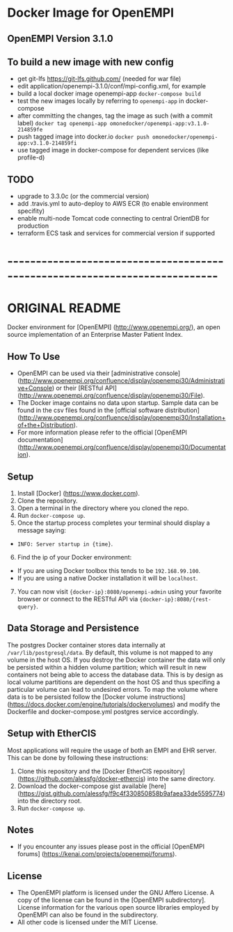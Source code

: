 # Docker Image for OpenEMPI

## OpenEMPI Version 3.1.0

## To build a new image with new config
* get git-lfs https://git-lfs.github.com/ (needed for war file)
* edit application/openempi-3.1.0/conf/mpi-config.xml, for example
* build a local docker image openempi-app
`docker-compose build`
* test the new images locally by referring to `openempi-app` in docker-compose
* after committing the changes, tag the image as such (with a commit label)
`docker tag openempi-app omonedocker/openempi-app:v3.1.0-214859fe`
* push tagged image into docker.io
`docker push omonedocker/openempi-app:v3.1.0-214859fi`
* use tagged image in docker-compose for dependent services (like profile-d)

## TODO
* upgrade to 3.3.0c (or the commercial version)
* add .travis.yml to auto-deploy to AWS ECR (to enable environment specifity)
* enable multi-node Tomcat code connecting to central OrientDB for production
* terraform ECS task and services for commercial version if supported

# ---------------------------------------------------------------------------
# ORIGINAL README

Docker environment for [OpenEMPI] (http://www.openempi.org/), an open source implementation of an Enterprise Master Patient Index.

## How To Use

* OpenEMPI can be used via their [administrative console] (http://www.openempi.org/confluence/display/openempi30/Administrative+Console) or their [RESTful API] (http://www.openempi.org/confluence/display/openempi30/File).
* The Docker image contains no data upon startup. Sample data can be found in the csv files found in the [official software distribution] (http://www.openempi.org/confluence/display/openempi30/Installation+of+the+Distribution).
* For more information please refer to the official [OpenEMPI documentation] (http://www.openempi.org/confluence/display/openempi30/Documentation).

## Setup

1. Install [Docker] (https://www.docker.com).
2. Clone the repository.
3. Open a terminal in the directory where you cloned the repo.
4. Run `docker-compose up`.
5. Once the startup process completes your terminal should display a message saying:
  * `INFO: Server startup in {time}`.
6. Find the ip of your Docker environment:
  * If you are using Docker toolbox this tends to be `192.168.99.100`.
  * If you are using a native Docker installation it will be `localhost`.
7. You can now visit `{docker-ip}:8080/openempi-admin` using your favorite browser or connect to the RESTful API via `{docker-ip}:8080/{rest-query}`.

## Data Storage and Persistence

The postgres Docker container stores data internally at `/var/lib/postgresql/data`. By default, this volume is not mapped to any volume in the host OS. If you destroy the Docker container the data will only be persisted within a hidden volume partition; which will result in new containers not being able to access the database data. This is by design as local volume partitions are dependent on the host OS and thus specifing a particular volume can lead to undesired errors. To map the volume where data is to be persisted follow the [Docker volume instructions] (https://docs.docker.com/engine/tutorials/dockervolumes) and modify the Dockerfile and docker-compose.yml postgres service accordingly.

## Setup with EtherCIS

Most applications will require the usage of both an EMPI and EHR server. This can be done by following these instructions:

1. Clone this repository and the [Docker EtherCIS repository] (https://github.com/alessfg/docker-ethercis) into the same directory.
2. Download the docker-compose gist available [here] (https://gist.github.com/alessfg/f9c4f330850858b9afaea33de5595774) into the directory root.
3. Run `docker-compose up`.

## Notes

* If you encounter any issues please post in the official [OpenEMPI forums] (https://kenai.com/projects/openempi/forums).

## License

* The OpenEMPI platform is licensed under the GNU Affero License. A copy of the license can be found in the [OpenEMPI subdirectory]. License information for the various open source libraries employed by OpenEMPI can also be found in the subdirectory.
* All other code is licensed under the MIT License.
